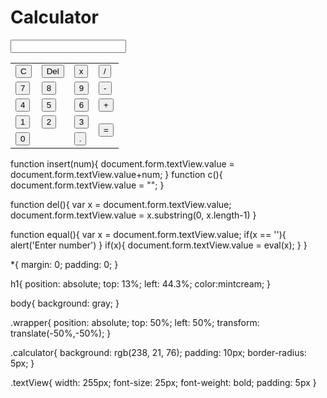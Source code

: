 <!DOCTYPE html>
<html>
<head>
    <h1>Calculator</h1>
    <title>Kalkulator</title>
    <link rel="stylesheet" type="text/css" href="style.css">
    <script type="text/javascript" src="script.js"></script>
</head>
<body>
    <div class="wrapper">
        <div class="calculator">
            <form name="form">
                <input type="text" class="textView" name="textView">
            </form>
            <table>
                <tr>
                    <td><input type="button" class="button" value="C" onclick="c()"></td>
                    <td><input type="button" class="button del" value="Del" onclick="del()"></td>
                    <td><input type="button" class="button" value="x" onclick="insert('*')"></td>
                    <td><input type="button" class="button" value="/" onclick="insert('/')"></td>
                </tr>
                <tr>
                    <td><input type="button" class="button" value="7" onclick="insert(7)"></td>
                    <td><input type="button" class="button" value="8" onclick="insert(8)"></td>
                    <td><input type="button" class="button" value="9" onclick="insert(9)"></td>
                    <td><input type="button" class="button" value="-" onclick="insert('-')"></td>
                </tr>
                <tr>
                    <td><input type="button" class="button" value="4" onclick="insert(4)"></td>
                    <td><input type="button" class="button" value="5" onclick="insert(5)"></td>
                    <td><input type="button" class="button" value="6" onclick="insert(6)"></td>
                    <td><input type="button" class="button" value="+" onclick="insert('+')"></td>
                </tr>
                <tr>
                    <td><input type="button" class="button" value="1" onclick="insert(1)"></td>
                    <td><input type="button" class="button" value="2" onclick="insert(2)"></td>
                    <td><input type="button" class="button" value="3" onclick="insert(3)"></td>
                    <td rowspan="2"><input type="button" class="button equal" value="=" onclick="equal()"></td>
                </tr>
                <tr>
                    <td colspan="2"><input type="button" class="button zero" value="0" onclick="insert(0)"></td>
                    <td><input type="button" class="button" value="." onclick="insert('.')"></td>
                </tr>
            </table>
        </div>
    </div>
</body>
</html>

function insert(num){
    document.form.textView.value = document.form.textView.value+num;
}
function c(){
    document.form.textView.value = "";
}

function del(){
    var x = document.form.textView.value;
    document.form.textView.value = x.substring(0, x.length-1)
}

function equal(){
    var x = document.form.textView.value;
    if(x == ''){
        alert('Enter number')
    }
    if(x){
        document.form.textView.value = eval(x);
    }
}

*{
    margin: 0;
    padding: 0;
}

h1{
    position: absolute;
    top: 13%;
    left: 44.3%;
    color:mintcream;
}

body{
    background: gray;
}

.wrapper{
    position: absolute;
    top: 50%;
    left: 50%;
    transform: translate(-50%,-50%);
}

.calculator{
    background: rgb(238, 21, 76);
    padding: 10px;
    border-radius: 5px;
}

.textView{
    width: 255px;
    font-size: 25px;
    font-weight: bold;
    padding: 5px
}
